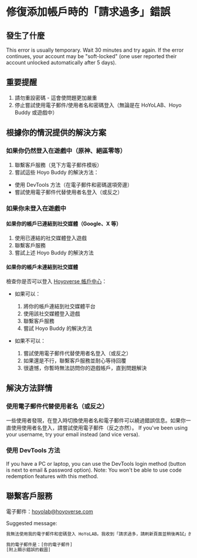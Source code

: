 # 修復添加帳戶時的「請求過多」錯誤

## 發生了什麼

This error is usually temporary. Wait 30 minutes and try again. If the error continues, your account may be "soft-locked" (one user reported their account unlocked automatically after 5 days).

## 重要提醒

1. 請勿重設密碼 - 這會使問題更加嚴重
2. 停止嘗試使用電子郵件/使用者名和密碼登入（無論是在 HoYoLAB、Hoyo Buddy 或遊戲中）

## 根據你的情況提供的解決方案

### 如果你仍然登入在遊戲中（原神、絕區零等）

1. 聯繫客戶服務（見下方電子郵件模板）
2. 嘗試這些 Hoyo Buddy 的解決方法：
  - 使用 DevTools 方法（在電子郵件和密碼選項旁邊）
  - 嘗試使用電子郵件代替使用者名登入（或反之）

### 如果你未登入在遊戲中

#### 如果你的帳戶已連結到社交媒體（Google、X 等）

1. 使用已連結的社交媒體登入遊戲
2. 聯繫客戶服務
3. 嘗試上述 Hoyo Buddy 的解決方法

#### 如果你的帳戶未連結到社交媒體

檢查你是否可以登入 [Hoyoverse 帳戶中心](https://account.hoyoverse.com/)：

- 如果可以：
  1. 將你的帳戶連結到社交媒體平台
  2. 使用該社交媒體登入遊戲
  3. 聯繫客戶服務
  4. 嘗試 Hoyo Buddy 的解決方法

- 如果不可以：
  1. 嘗試使用電子郵件代替使用者名登入（或反之）
  2. 如果還是不行，聯繫客戶服務並耐心等待回覆
  3. 很遺憾，你暫時無法訪問你的遊戲帳戶，直到問題解決

## 解決方法詳情

### 使用電子郵件代替使用者名（或反之）

一些使用者發現，在登入時切換使用者名和電子郵件可以繞過錯誤信息。如果你一直使用使用者名登入，請嘗試使用電子郵件（反之亦然）。 If you've been using your username, try your email instead (and vice versa).

### 使用 DevTools 方法

If you have a PC or laptop, you can use the DevTools login method (button is next to email & password option). Note: You won't be able to use code redemption features with this method.

## 聯繫客戶服務

電子郵件：[hoyolab@hoyoverse.com](mailto:hoyolab@hoyoverse.com)

Suggested message:

```txt
我無法使用我的電子郵件和密碼登入 HoYoLAB。我收到「請求過多，請刷新頁面並稍後再試」的錯誤提示（見附件截圖）。我已經等待了 8 小時以上，仍然看到這個錯誤。請幫助解鎖我的帳戶。

我的電子郵件是：[你的電子郵件]
[附上顯示錯誤的截圖]
```

